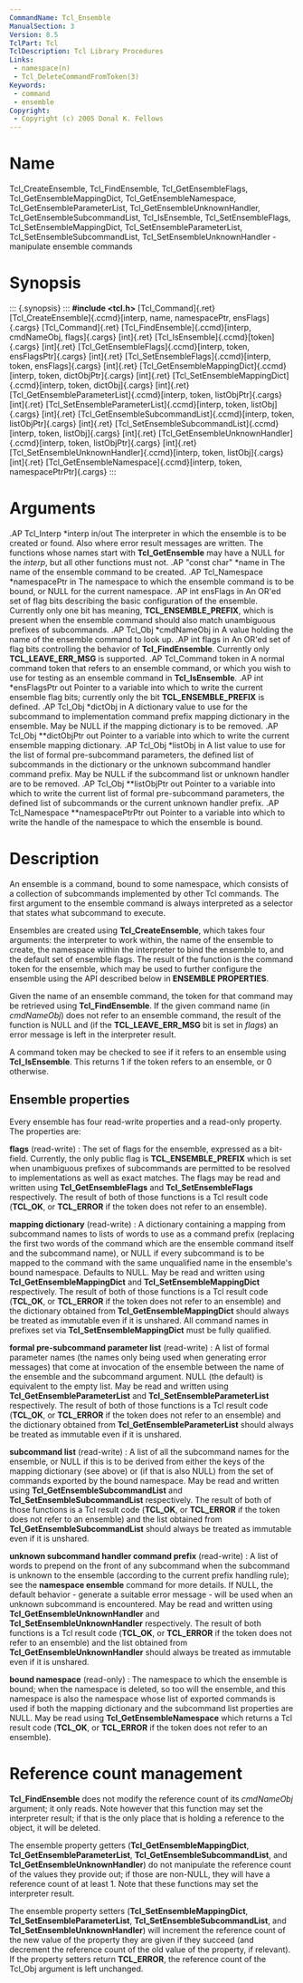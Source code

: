 ```yaml
---
CommandName: Tcl_Ensemble
ManualSection: 3
Version: 8.5
TclPart: Tcl
TclDescription: Tcl Library Procedures
Links:
 - namespace(n)
 - Tcl_DeleteCommandFromToken(3)
Keywords:
 - command
 - ensemble
Copyright:
 - Copyright (c) 2005 Donal K. Fellows
---
```


# Name

Tcl_CreateEnsemble, Tcl_FindEnsemble, Tcl_GetEnsembleFlags, Tcl_GetEnsembleMappingDict, Tcl_GetEnsembleNamespace, Tcl_GetEnsembleParameterList, Tcl_GetEnsembleUnknownHandler, Tcl_GetEnsembleSubcommandList, Tcl_IsEnsemble, Tcl_SetEnsembleFlags, Tcl_SetEnsembleMappingDict, Tcl_SetEnsembleParameterList, Tcl_SetEnsembleSubcommandList, Tcl_SetEnsembleUnknownHandler - manipulate ensemble commands

# Synopsis

::: {.synopsis} :::
**#include <tcl.h>**
[Tcl_Command]{.ret} [Tcl_CreateEnsemble]{.ccmd}[interp, name, namespacePtr, ensFlags]{.cargs}
[Tcl_Command]{.ret} [Tcl_FindEnsemble]{.ccmd}[interp, cmdNameObj, flags]{.cargs}
[int]{.ret} [Tcl_IsEnsemble]{.ccmd}[token]{.cargs}
[int]{.ret} [Tcl_GetEnsembleFlags]{.ccmd}[interp, token, ensFlagsPtr]{.cargs}
[int]{.ret} [Tcl_SetEnsembleFlags]{.ccmd}[interp, token, ensFlags]{.cargs}
[int]{.ret} [Tcl_GetEnsembleMappingDict]{.ccmd}[interp, token, dictObjPtr]{.cargs}
[int]{.ret} [Tcl_SetEnsembleMappingDict]{.ccmd}[interp, token, dictObj]{.cargs}
[int]{.ret} [Tcl_GetEnsembleParameterList]{.ccmd}[interp, token, listObjPtr]{.cargs}
[int]{.ret} [Tcl_SetEnsembleParameterList]{.ccmd}[interp, token, listObj]{.cargs}
[int]{.ret} [Tcl_GetEnsembleSubcommandList]{.ccmd}[interp, token, listObjPtr]{.cargs}
[int]{.ret} [Tcl_SetEnsembleSubcommandList]{.ccmd}[interp, token, listObj]{.cargs}
[int]{.ret} [Tcl_GetEnsembleUnknownHandler]{.ccmd}[interp, token, listObjPtr]{.cargs}
[int]{.ret} [Tcl_SetEnsembleUnknownHandler]{.ccmd}[interp, token, listObj]{.cargs}
[int]{.ret} [Tcl_GetEnsembleNamespace]{.ccmd}[interp, token, namespacePtrPtr]{.cargs}
:::

# Arguments

.AP Tcl_Interp *interp in/out The interpreter in which the ensemble is to be created or found. Also where error result messages are written. The functions whose names start with **Tcl_GetEnsemble** may have a NULL for the *interp*, but all other functions must not. .AP "const char" *name in The name of the ensemble command to be created. .AP Tcl_Namespace *namespacePtr in The namespace to which the ensemble command is to be bound, or NULL for the current namespace. .AP int ensFlags in An OR'ed set of flag bits describing the basic configuration of the ensemble. Currently only one bit has meaning, **TCL_ENSEMBLE_PREFIX**, which is present when the ensemble command should also match unambiguous prefixes of subcommands. .AP Tcl_Obj *cmdNameObj in A value holding the name of the ensemble command to look up. .AP int flags in An OR'ed set of flag bits controlling the behavior of **Tcl_FindEnsemble**. Currently only **TCL_LEAVE_ERR_MSG** is supported. .AP Tcl_Command token in A normal command token that refers to an ensemble command, or which you wish to use for testing as an ensemble command in **Tcl_IsEnsemble**. .AP int *ensFlagsPtr out Pointer to a variable into which to write the current ensemble flag bits; currently only the bit **TCL_ENSEMBLE_PREFIX** is defined. .AP Tcl_Obj *dictObj in A dictionary value to use for the subcommand to implementation command prefix mapping dictionary in the ensemble. May be NULL if the mapping dictionary is to be removed. .AP Tcl_Obj **dictObjPtr out Pointer to a variable into which to write the current ensemble mapping dictionary. .AP Tcl_Obj *listObj in A list value to use for the list of formal pre-subcommand parameters, the defined list of subcommands in the dictionary or the unknown subcommand handler command prefix. May be NULL if the subcommand list or unknown handler are to be removed. .AP Tcl_Obj **listObjPtr out Pointer to a variable into which to write the current list of formal pre-subcommand parameters, the defined list of subcommands or the current unknown handler prefix. .AP Tcl_Namespace **namespacePtrPtr out Pointer to a variable into which to write the handle of the namespace to which the ensemble is bound.

# Description

An ensemble is a command, bound to some namespace, which consists of a collection of subcommands implemented by other Tcl commands. The first argument to the ensemble command is always interpreted as a selector that states what subcommand to execute.

Ensembles are created using **Tcl_CreateEnsemble**, which takes four arguments: the interpreter to work within, the name of the ensemble to create, the namespace within the interpreter to bind the ensemble to, and the default set of ensemble flags. The result of the function is the command token for the ensemble, which may be used to further configure the ensemble using the API described below in **ENSEMBLE PROPERTIES**.

Given the name of an ensemble command, the token for that command may be retrieved using **Tcl_FindEnsemble**. If the given command name (in *cmdNameObj*) does not refer to an ensemble command, the result of the function is NULL and (if the **TCL_LEAVE_ERR_MSG** bit is set in *flags*) an error message is left in the interpreter result.

A command token may be checked to see if it refers to an ensemble using **Tcl_IsEnsemble**. This returns 1 if the token refers to an ensemble, or 0 otherwise.

## Ensemble properties

Every ensemble has four read-write properties and a read-only property. The properties are:

**flags** (read-write)
: The set of flags for the ensemble, expressed as a bit-field. Currently, the only public flag is **TCL_ENSEMBLE_PREFIX** which is set when unambiguous prefixes of subcommands are permitted to be resolved to implementations as well as exact matches. The flags may be read and written using **Tcl_GetEnsembleFlags** and **Tcl_SetEnsembleFlags** respectively. The result of both of those functions is a Tcl result code (**TCL_OK**, or **TCL_ERROR** if the token does not refer to an ensemble).

**mapping dictionary** (read-write)
: A dictionary containing a mapping from subcommand names to lists of words to use as a command prefix (replacing the first two words of the command which are the ensemble command itself and the subcommand name), or NULL if every subcommand is to be mapped to the command with the same unqualified name in the ensemble's bound namespace. Defaults to NULL. May be read and written using **Tcl_GetEnsembleMappingDict** and **Tcl_SetEnsembleMappingDict** respectively. The result of both of those functions is a Tcl result code (**TCL_OK**, or **TCL_ERROR** if the token does not refer to an ensemble) and the dictionary obtained from **Tcl_GetEnsembleMappingDict** should always be treated as immutable even if it is unshared. All command names in prefixes set via **Tcl_SetEnsembleMappingDict** must be fully qualified.

**formal pre-subcommand parameter list** (read-write)
: A list of formal parameter names (the names only being used when generating error messages) that come at invocation of the ensemble between the name of the ensemble and the subcommand argument. NULL (the default) is equivalent to the empty list. May be read and written using **Tcl_GetEnsembleParameterList** and **Tcl_SetEnsembleParameterList** respectively. The result of both of those functions is a Tcl result code (**TCL_OK**, or **TCL_ERROR** if the token does not refer to an ensemble) and the dictionary obtained from **Tcl_GetEnsembleParameterList** should always be treated as immutable even if it is unshared.

**subcommand list** (read-write)
: A list of all the subcommand names for the ensemble, or NULL if this is to be derived from either the keys of the mapping dictionary (see above) or (if that is also NULL) from the set of commands exported by the bound namespace. May be read and written using **Tcl_GetEnsembleSubcommandList** and **Tcl_SetEnsembleSubcommandList** respectively. The result of both of those functions is a Tcl result code (**TCL_OK**, or **TCL_ERROR** if the token does not refer to an ensemble) and the list obtained from **Tcl_GetEnsembleSubcommandList** should always be treated as immutable even if it is unshared.

**unknown subcommand handler command prefix** (read-write)
: A list of words to prepend on the front of any subcommand when the subcommand is unknown to the ensemble (according to the current prefix handling rule); see the **namespace ensemble** command for more details. If NULL, the default behavior - generate a suitable error message - will be used when an unknown subcommand is encountered. May be read and written using **Tcl_GetEnsembleUnknownHandler** and **Tcl_SetEnsembleUnknownHandler** respectively. The result of both functions is a Tcl result code (**TCL_OK**, or **TCL_ERROR** if the token does not refer to an ensemble) and the list obtained from **Tcl_GetEnsembleUnknownHandler** should always be treated as immutable even if it is unshared.

**bound namespace** (read-only)
: The namespace to which the ensemble is bound; when the namespace is deleted, so too will the ensemble, and this namespace is also the namespace whose list of exported commands is used if both the mapping dictionary and the subcommand list properties are NULL. May be read using **Tcl_GetEnsembleNamespace** which returns a Tcl result code (**TCL_OK**, or **TCL_ERROR** if the token does not refer to an ensemble).


# Reference count management

**Tcl_FindEnsemble** does not modify the reference count of its *cmdNameObj* argument; it only reads. Note however that this function may set the interpreter result; if that is the only place that is holding a reference to the object, it will be deleted.

The ensemble property getters (**Tcl_GetEnsembleMappingDict**, **Tcl_GetEnsembleParameterList**, **Tcl_GetEnsembleSubcommandList**, and **Tcl_GetEnsembleUnknownHandler**) do not manipulate the reference count of the values they provide out; if those are non-NULL, they will have a reference count of at least 1.  Note that these functions may set the interpreter result.

The ensemble property setters (**Tcl_SetEnsembleMappingDict**, **Tcl_SetEnsembleParameterList**, **Tcl_SetEnsembleSubcommandList**, and **Tcl_SetEnsembleUnknownHandler**) will increment the reference count of the new value of the property they are given if they succeed (and decrement the reference count of the old value of the property, if relevant). If the property setters return **TCL_ERROR**, the reference count of the Tcl_Obj argument is left unchanged.

